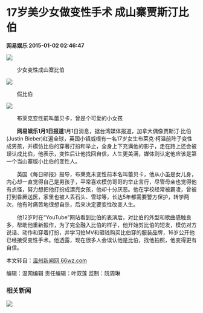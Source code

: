 # 17岁美少女做变性手术 成山寨贾斯汀比伯

**网易娱乐 2015-01-02 02:46:47**

![](http://img4.cache.netease.com/ent/2015/1/1/20150101115424007d1.jpg)

　　少女变性成山寨比伯

![](http://img3.cache.netease.com/ent/2015/1/1/201501011155210df3a.jpg)

　　假比伯

![](http://img5.cache.netease.com/ent/2015/1/1/20150101115614ff461.jpg)

　　布莱克变性前叫蕾贝卡，曾是个可爱的小女孩

　　**网易娱乐1月1日报道**1月1日消息，据台湾媒体报道，加拿大偶像贾斯汀·比伯(Justin Bieber)红遍全球，英国小镇威根有一名17岁女生布莱克·柯温前阵子变性成男孩，并模仿比伯的穿著打扮和举止，全身上下充满他的影子，走在路上还会被误认成比伯，他表示，变性后让他找回自信，人生更美满，媒体则认定他应该是第一个当山寨版小比伯的变性人。

　　英国《每日邮报》报导，布莱克未变性前本名叫蕾贝卡，他从小虽是女儿身，内心却一直觉得自己是男孩子，平常喜欢模仿哥哥的举止言行，尽管母亲也觉得他有点怪，努力想把他打扮成漂亮女孩，他却十分厌恶。他在学校经常被霸凌，曾被打到昏厥送医，家里也被人丢石头、雪球等，长达5年都需要警方保护，转学两次，他有时痛苦地很想自杀，后来决定要变性改变人生。

　　他12岁时在“YouTube”网站看到比伯的表演后，对比伯的外型和歌曲感触良多，帮助他重新振作，为了完全融入比伯的样子，他开始剪比伯的短发，模仿对方说话、动作和穿着打扮，并学习拍MV和砸钱购买比伯穿的服装品牌，16岁公开他已经接受变性手术。他透露，现在很多人会误认他是比伯，找他拍照，他变得更有自信。

本文转自：[温州新闻网 66wz.com](https://www.66wz.com "温州新闻网")

编辑：温网编辑 责任编辑：叶双莲 监制：阮周琳

### 相关新闻

![](https://news.66wz.com/cms_template/100/000/218/images/topad.jpg)